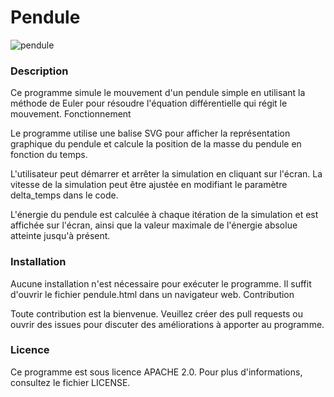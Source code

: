 # Pendule

![pendule](https://user-images.githubusercontent.com/59121834/226168545-c128f6c1-94e2-409a-bd6c-eb83fd0d791d.gif)

### Description

Ce programme simule le mouvement d'un pendule simple en utilisant la méthode de Euler pour résoudre l'équation différentielle qui régit le mouvement.
Fonctionnement

Le programme utilise une balise SVG pour afficher la représentation graphique du pendule et calcule la position de la masse du pendule en fonction du temps.

L'utilisateur peut démarrer et arrêter la simulation en cliquant sur l'écran. La vitesse de la simulation peut être ajustée en modifiant le paramètre delta_temps dans le code.

L'énergie du pendule est calculée à chaque itération de la simulation et est affichée sur l'écran, ainsi que la valeur maximale de l'énergie absolue atteinte jusqu'à présent.

### Installation

Aucune installation n'est nécessaire pour exécuter le programme. Il suffit d'ouvrir le fichier pendule.html dans un navigateur web.
Contribution

Toute contribution est la bienvenue. Veuillez créer des pull requests ou ouvrir des issues pour discuter des améliorations à apporter au programme.

### Licence

Ce programme est sous licence APACHE 2.0. Pour plus d'informations, consultez le fichier LICENSE.
